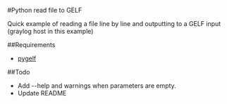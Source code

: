 #Python read file to GELF

Quick example of reading a file line by line and outputting to a GELF input (graylog host in this example)

##Requirements

- [pygelf](https://pypi.python.org/pypi/pygelf)

##Todo

- Add --help and warnings when parameters are empty.
- Update README

